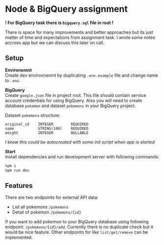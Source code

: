 # Node & BigQuery assignment

__! For BigQuery task there is `bigquery.sql` file in root !__

There is space for many improvements and better approaches but its just matter of time and expectations from assignment task. I wrote some notes accross app but we can discuss this later on call.

## Setup

__Environemnt__
<br>
Create dev envirovnemnt by duplicating `.env.example` file and change name to `.env`.

__BigQuery__
<br>
Create `google.json` file in project root. This file should contain service account credentials for using BigQuery. Also you will need to create database `pokemon` and dataset `pokemons` in your BigQuery project.

Dataset `pokemons` structure:

```
original_id    INTEGER        REQUIRED
name           STRING(100)    REQUIRED
weight         INTEGER        NULLABLE
```

_I know this could be autocreated with some init script when app is started_


__Start__
<br>
Install dependencies and run development server with following commands:

```bash
npm i
npm run dev
```

## Features

There are two endpoints for external API data:
  - List all pokemons `/pokemons`
  - Detail of pokemon `/pokemons/{id}`

If you want to add pokemon to your BigQuery database using following endpoint: `/pokemons/{id}/add`. Currently there is no duplicate check but it would be nice feature. Other endpoints for like `list/get/remove` can be implemented.
